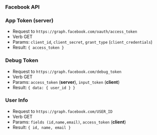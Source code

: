 ### Facebook API

### App Token (**server**)

- Request to `https://graph.facebook.com/oauth/access_token`
- Verb GET
- Params: `client_id`, `client_secret`, `grant_type` (`client_credentials`)
- Result: `{ access_token }`

### Debug Token

- Request to `https://graph.facebook.com/debug_token`
- Verb GET
- Params: `access_token` (**server**), `input_token` (**client**)
- Result: `{ data: { user_id } }`

### User Info

- Request to `https://graph.facebook.com/USER_ID`
- Verb GET
- Params: `fields (id,name,email)`, `access_token` (**client**)
- Result: `{ id, name, email }`
